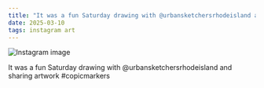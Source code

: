 ```yaml
---
title: "It was a fun Saturday drawing with @urbansketchersrhodeisland and sharing artwork #copicmarkers"
date: 2025-03-10
tags: instagram art
---
```


![Instagram image](/media/483045250_18490043968027594_8609300312821590861_n_18087238822598753.jpg)

It was a fun Saturday drawing with @urbansketchersrhodeisland and sharing artwork #copicmarkers
